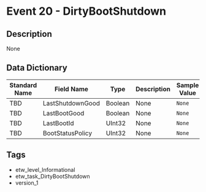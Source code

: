 # Event 20 - DirtyBootShutdown

## Description
None

## Data Dictionary
|Standard Name|Field Name|Type|Description|Sample Value|
|---|---|---|---|---|
|TBD|LastShutdownGood|Boolean|None|`None`|
|TBD|LastBootGood|Boolean|None|`None`|
|TBD|LastBootId|UInt32|None|`None`|
|TBD|BootStatusPolicy|UInt32|None|`None`|

## Tags
* etw_level_Informational
* etw_task_DirtyBootShutdown
* version_1